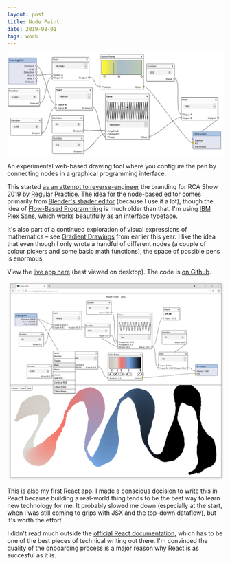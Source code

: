 ```yaml
---
layout: post
title: Node Paint
date: 2019-08-01
tags: work
---
```


![Screenshot](/assets/np/Capture-19.PNG)

An experimental web-based drawing tool where you configure the pen by connecting nodes in a graphical programming interface.

This started [as an attempt to reverse-engineer](https://codepen.io/maxakohler/pen/ydqVjO) the branding for RCA Show 2019 by [Regular Practice](http://www.regularpractice.co.uk/). The idea for the node-based editor comes primarily from [Blender's shader editor](https://docs.blender.org/manual/en/latest/editors/shader_editor/index.html) (because I use it a lot), though the idea of [Flow-Based Programming](https://en.wikipedia.org/wiki/Flow-based_programming) is much older than that. I'm using [IBM Plex Sans](https://www.ibm.com/plex/), which works beautifully as an interface typeface.

It's also part of a continued exploration of visual expressions of mathematics – see [Gradient Drawings](https://www.maxkoehler.com/2019/typecast/) from earlier this year. I like the idea that even though I only wrote a handful of different nodes (a couple of colour pickers and some basic math functions), the space of possible pens is enormous.

View the [live app here](https://www.maxkoehler.com/node-paint/) (best viewed on desktop). The code is [on Github](https://github.com/awesomephant/node-paint).

![Screenshot](/assets/np/Capture-23.PNG)

This is also my first React app. I made a conscious decision to write this in React because building a real-world thing tends to be the best way to learn new technology for me. It probably slowed me down (especially at the start, when I was still coming to grips with JSX and the top-down dataflow), but it's worth the effort.

I didn't read much outside the [official React documentation](https://reactjs.org/tutorial/tutorial.html), which has to be one of the best pieces of technical writing out there. I'm convinced the quality of the onboarding process is a major reason why React is as succesful as it is.